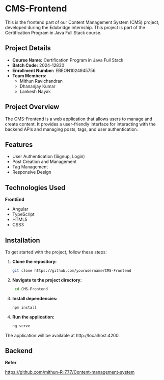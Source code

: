 # CMS-Frontend

This is the frontend part of our Content Management System (CMS) project, developed during the Edubridge internship. This project is part of the Certification Program in Java Full Stack course.

## Project Details

- **Course Name:** Certification Program in Java Full Stack
- **Batch Code:** 2024-12830
- **Enrollment Number:** EBEON1024945756
- **Team Members:**
  - Mithun Ravichandran
  - Dhananjay Kumar
  - Lankesh Nayak

## Project Overview

The CMS-Frontend is a web application that allows users to manage and create content. It provides a user-friendly interface for interacting with the backend APIs and managing posts, tags, and user authentication.

## Features

- User Authentication (Signup, Login)
- Post Creation and Management
- Tag Management
- Responsive Design

## Technologies Used

**FrontEnd**

- Angular
- TypeScript
- HTML5
- CSS3

## Installation

To get started with the project, follow these steps:

1. **Clone the repository:**

   ```bash
   git clone https://github.com/yourusername/CMS-Frontend

2. **Navigate to the project directory:**

   ```bash
    cd CMS-Frontend
   
3. **Install dependencies:**
   
   ```bash
   npm install

5. **Run the application:**
   
   ```bash
   ng serve

The application will be available at http://localhost:4200.

## Backend

**Refer**

https://github.com/mithun-R-777/Content-management-system



